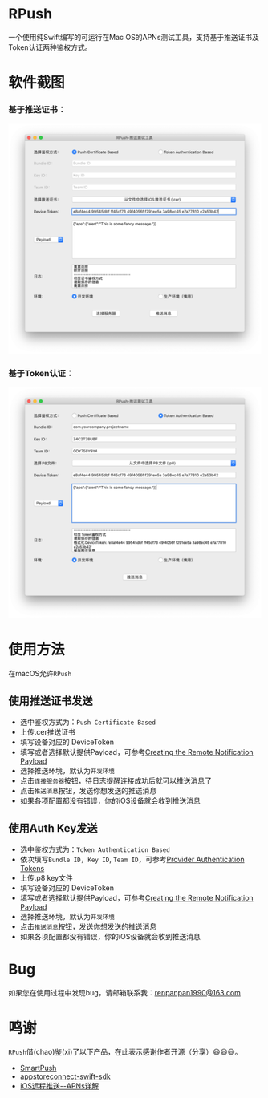 # RPush
一个使用纯Swift编写的可运行在Mac OS的APNs测试工具，支持基于推送证书及Token认证两种鉴权方式。

# 软件截图
### 基于推送证书：
![证书授权软件截图](https://raw.githubusercontent.com/nevermore-imba/RPush/main/RPush/screenshots/certificate_based_screenshot.png)

### 基于Token认证：
![Token授权软件截图](https://raw.githubusercontent.com/nevermore-imba/RPush/main/RPush/screenshots/token_auth_based_screenshot.png)

# 使用方法

在macOS允许`RPush`

## 使用推送证书发送
- 选中鉴权方式为：`Push Certificate Based`
- 上传.cer推送证书
- 填写设备对应的 DeviceToken
- 填写或者选择默认提供Payload，可参考[Creating the Remote Notification Payload](https://developer.apple.com/library/archive/documentation/NetworkingInternet/Conceptual/RemoteNotificationsPG/CreatingtheNotificationPayload.html#//apple_ref/doc/uid/TP40008194-CH10-SW1)
- 选择推送环境，默认为`开发环境`
- 点击`连接服务器`按钮，待日志提醒连接成功后就可以推送消息了
- 点击`推送消息`按钮，发送你想发送的推送消息
- 如果各项配置都没有错误，你的iOS设备就会收到推送消息

## 使用Auth Key发送
- 选中鉴权方式为：`Token Authentication Based`
- 依次填写`Bundle ID`，`Key ID`, `Team ID`，可参考[Provider Authentication Tokens](https://developer.apple.com/library/archive/documentation/NetworkingInternet/Conceptual/RemoteNotificationsPG/CommunicatingwithAPNs.html#//apple_ref/doc/uid/TP40008194-CH11-SW1)
- 上传.p8 key文件
- 填写设备对应的 DeviceToken
- 填写或者选择默认提供Payload，可参考[Creating the Remote Notification Payload](https://developer.apple.com/library/archive/documentation/NetworkingInternet/Conceptual/RemoteNotificationsPG/CreatingtheNotificationPayload.html#//apple_ref/doc/uid/TP40008194-CH10-SW1)
- 选择推送环境，默认为`开发环境`
- 点击`推送消息`按钮，发送你想发送的推送消息
- 如果各项配置都没有错误，你的iOS设备就会收到推送消息

# Bug
如果您在使用过程中发现bug，请邮箱联系我：renpanpan1990@163.com

# 鸣谢
`RPush`借(chao)鉴(xi)了以下产品，在此表示感谢作者开源（分享）😃😃😃。

- [SmartPush](https://github.com/shaojiankui/SmartPush)
- [appstoreconnect-swift-sdk](https://github.com/AvdLee/appstoreconnect-swift-sdk)
- [iOS远程推送--APNs详解](https://blog.csdn.net/weixin_37409570/article/details/96575120)
